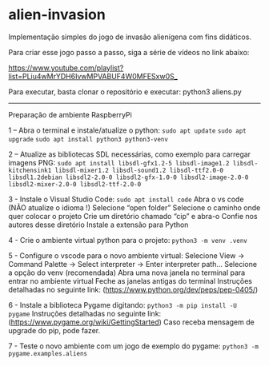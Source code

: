 # alien-invasion
Implementação simples do jogo de invasão alienígena com fins didáticos.

Para criar esse jogo passo a passo, siga a série de vídeos no link abaixo:

<https://www.youtube.com/playlist?list=PLiu4wMrYDH6IvwMPVABUF4W0MFESxw0S_>

Para executar, basta clonar o repositório e executar:
python3 aliens.py

*****

Preparação de ambiente RaspberryPi

1 – Abra o terminal e instale/atualize o python:
`sudo apt update`
`sudo apt upgrade`
`sudo apt install python3 python3-venv`

2 – Atualize as bibliotecas SDL necessárias, como exemplo para carregar imagens PNG:
`sudo apt install libsdl-gfx1.2-5 libsdl-image1.2 libsdl-kitchensink1 libsdl-mixer1.2 libsdl-sound1.2 libsdl-ttf2.0-0 libsdl1.2debian libsdl2-2.0-0 libsdl2-gfx-1.0-0 libsdl2-image-2.0-0 libsdl2-mixer-2.0-0 libsdl2-ttf-2.0-0`

3 - Instale o Visual Studio Code:
`sudo apt install code`
Abra o vs code (NÃO atualize o idioma !)
Selecione “open folder” 
Selecione o caminho onde quer colocar o projeto
Crie um diretório chamado “cip” e abra-o
Confie nos autores desse diretório
Instale a extensão para Python

4 - Crie o ambiente virtual python para o projeto:
`python3 -m venv .venv`

5 - Configure o vscode para o novo ambiente virtual:
Selecione View -> Command Palette -> Select interpreter -> Enter interpreter path…
Selecione a opção do venv (recomendada)
Abra uma nova janela no terminal para entrar no ambiente virtual
Feche as janelas antigas do terminal
Instruções detalhadas no seguinte link:
(https://www.python.org/dev/peps/pep-0405/)

6 - Instale a biblioteca Pygame digitando:
`python3 -m pip install -U pygame`
Instruções detalhadas no seguinte link:
(https://www.pygame.org/wiki/GettingStarted)
Caso receba mensagem de upgrade do pip, pode fazer.

7 - Teste o novo ambiente com um jogo de exemplo do pygame:
`python3 -m pygame.examples.aliens`
